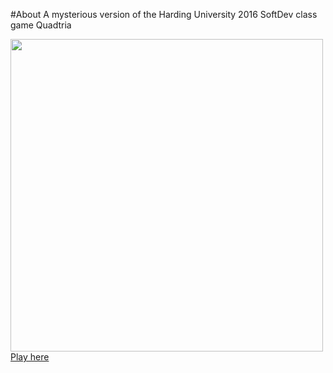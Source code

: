 #About
A mysterious version of the Harding University 2016 SoftDev class game Quadtria

<div>
<a href="//gotankersley.github.io/pyramid/">
<img src="http://gotankersley.github.io/pyramid/img/screenshot.png" border="0" style="width:500px" />
</a>
</div>
<a href="//gotankersley.github.io/pyramid/">Play here</a>